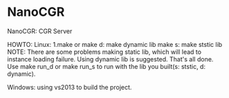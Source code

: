 # NanoCGR
NanoCGR: CGR Server

HOWTO:
Linux:
1.make or make d: make dynamic lib
  make s: make ststic lib
  NOTE: There are some problems making static lib, which will lead to
    instance loading failure. Using dynamic lib is suggested.
  That's all done. 
  Use make run_d or make run_s to run with the lib you built(s: ststic, d: dynamic).

Windows: using vs2013 to build the project.

